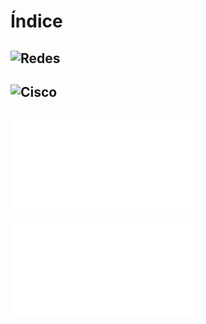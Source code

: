 # Índice
## ![Redes](./redes)

## ![Cisco](./cisco)
### ![Teoría Cisco CLI](./cisco/Cisco%20IOS%20CLI.md)
### ![Casos Prácticos](./cisco/Casos%20prácticos.md)